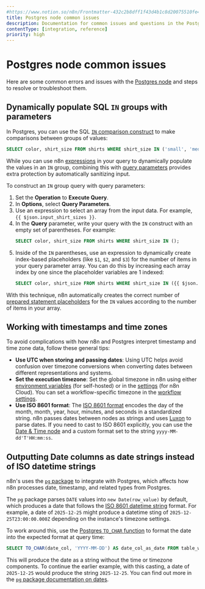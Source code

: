 ```yaml
---
#https://www.notion.so/n8n/Frontmatter-432c2b8dff1f43d4b1c8d20075510fe4
title: Postgres node common issues
description: Documentation for common issues and questions in the Postgres node in n8n, a workflow automation platform. Includes details of the issue and suggested solutions.
contentType: [integration, reference]
priority: high
---
```


# Postgres node common issues

Here are some common errors and issues with the [Postgres node](/integrations/builtin/app-nodes/n8n-nodes-base.postgres/index.md) and steps to resolve or troubleshoot them.

## Dynamically populate SQL `IN` groups with parameters

In Postgres, you can use the SQL [`IN` comparison construct](https://www.postgresql.org/docs/current/functions-comparisons.html#FUNCTIONS-COMPARISONS-IN-SCALAR) to make comparisons between groups of values:

```sql
SELECT color, shirt_size FROM shirts WHERE shirt_size IN ('small', 'medium', 'large');
```

While you can use n8n [expressions](/code/expressions.md) in your query to dynamically populate the values in an `IN` group, combining this with [query parameters](/integrations/builtin/app-nodes/n8n-nodes-base.postgres/index.md#use-query-parameters) provides extra protection by automatically sanitizing input.

To construct an `IN` group query with query parameters:

1. Set the **Operation** to **Execute Query**.
2. In **Options**, select **Query Parameters**.
3. Use an expression to select an array from the input data. For example, `{{ $json.input_shirt_sizes }}`.
4. In the **Query** parameter, write your query with the `IN` construct with an empty set of parentheses. For example:
	```sql
	SELECT color, shirt_size FROM shirts WHERE shirt_size IN ();
	```
5. Inside of the `IN` parentheses, use an expression to dynamically create index-based placeholders (like `$1`, `$2`, and `$3`) for the number of items in your query parameter array. You can do this by increasing each array index by one since the placeholder variables are 1 indexed:
	```sql
	SELECT color, shirt_size FROM shirts WHERE shirt_size IN ({{ $json.input_shirt_sizes.map((i, pos) => "$" + (pos+1)).join(', ') }});
	```

With this technique, n8n automatically creates the correct number of [prepared statement placeholders](https://www.postgresql.org/docs/current/sql-prepare.html) for the `IN` values according to the number of items in your array.

## Working with timestamps and time zones

To avoid complications with how n8n and Postgres interpret timestamp and time zone data, follow these general tips:

- **Use UTC when storing and passing dates**: Using UTC helps avoid confusion over timezone conversions when converting dates between different representations and systems.
- **Set the execution timezone**: Set the global timezone in n8n using either [environment variables](/hosting/configuration/configuration-examples/time-zone.md) (for self-hosted) or in the [settings](/manage-cloud/set-cloud-timezone.md) (for n8n Cloud). You can set a workflow-specific timezone in the [workflow settings](/workflows/settings.md).
- **Use ISO 8601 format**: The [ISO 8601 format](https://en.wikipedia.org/wiki/ISO_8601) encodes the day of the month, month, year, hour, minutes, and seconds in a standardized string. n8n passes dates between nodes as strings and uses [Luxon](/code/cookbook/luxon.md) to parse dates. If you need to cast to ISO 8601 explicitly, you can use the [Date & Time node](/integrations/builtin/core-nodes/n8n-nodes-base.datetime.md) and a custom format set to the string `yyyy-MM-dd'T'HH:mm:ss`.

## Outputting Date columns as date strings instead of ISO datetime strings 

n8n's uses the [`pg` package](https://www.npmjs.com/package/pg) to integrate with Postgres, which affects how n8n processes date, timestamp, and related types from Postgres.

The `pg` package parses `DATE` values into `new Date(row_value)` by default, which produces a date that follows the [ISO 8601 datetime string](https://en.wikipedia.org/wiki/ISO_8601#Combined_date_and_time_representations) format. For example, a date of `2025-12-25` might produce a datetime sting of `2025-12-25T23:00:00.000Z` depending on the instance's timezone settings.

To work around this, use the [Postgres `TO_CHAR` function](https://www.postgresql.org/docs/current/functions-formatting.html#FUNCTIONS-FORMATTING) to format the date into the expected format at query time:

```sql
SELECT TO_CHAR(date_col, 'YYYY-MM-DD') AS date_col_as_date FROM table_with_date_col
```

This will produce the date as a string without the time or timezone components. To continue the earlier example, with this casting, a date of `2025-12-25` would produce the string `2025-12-25`. You can find out more in the [`pg` package documentation on dates](https://node-postgres.com/features/types#date--timestamp--timestamptz).
